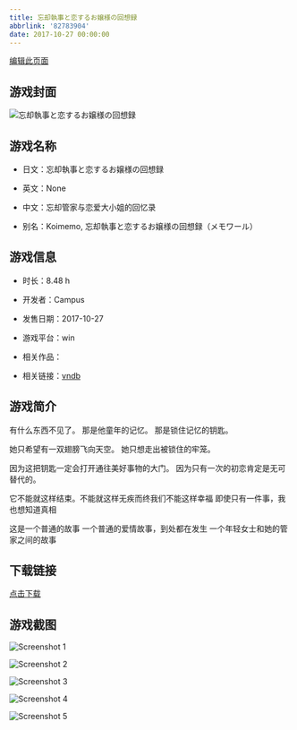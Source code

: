 ```yaml
---
title: 忘却執事と恋するお嬢様の回想録
abbrlink: '82783904'
date: 2017-10-27 00:00:00
---
```

[编辑此页面](https://github.com/ACG-3/ADV3-source/blob/main/source/_posts/%E5%BF%98%E5%8D%B4%E5%9F%B7%E4%BA%8B%E3%81%A8%E6%81%8B%E3%81%99%E3%82%8B%E3%81%8A%E5%AC%A2%E6%A7%98%E3%81%AE%E5%9B%9E%E6%83%B3%E9%8C%B2.md)

## 游戏封面

![忘却執事と恋するお嬢様の回想録](https://pan.timero.xyz/d/onedrive/img_lib_001/%E5%BF%98%E5%8D%B4%E5%9F%B7%E4%BA%8B%E3%81%A8%E6%81%8B%E3%81%99%E3%82%8B%E3%81%8A%E5%AC%A2%E6%A7%98%E3%81%AE%E5%9B%9E%E6%83%B3%E9%8C%B2_cover.avif)


## 游戏名称

- 日文：忘却執事と恋するお嬢様の回想録
- 英文：None
- 中文：忘却管家与恋爱大小姐的回忆录

- 别名：Koimemo, 忘却執事と恋するお嬢様の回想録（メモワール）


## 游戏信息

- 时长：8.48 h
- 开发者：Campus
- 发售日期：2017-10-27
- 游戏平台：win
- 相关作品：

- 相关链接：[vndb](https://vndb.org/v21534)


## 游戏简介

有什么东西不见了。
那是他童年的记忆。
那是锁住记忆的钥匙。

她只希望有一双翅膀飞向天空。
她只想走出被锁住的牢笼。

因为这把钥匙一定会打开通往美好事物的大门。
因为只有一次的初恋肯定是无可替代的。

它不能就这样结束。不能就这样无疾而终我们不能这样幸福
即使只有一件事，我也想知道真相

这是一个普通的故事 一个普通的爱情故事，到处都在发生
一个年轻女士和她的管家之间的故事




## 下载链接

[点击下载](https://pan.timero.xyz/onedrive/adv_lib_001/%E5%BF%98%E5%8D%B4%E5%9F%B7%E4%BA%8B%E3%81%A8%E6%81%8B%E3%81%99%E3%82%8B%E3%81%8A%E5%AC%A2%E6%A7%98%E3%81%AE%E5%9B%9E%E6%83%B3%E9%8C%B2)


## 游戏截图


![Screenshot 1](https://pan.timero.xyz/d/onedrive/img_lib_001/%E5%BF%98%E5%8D%B4%E5%9F%B7%E4%BA%8B%E3%81%A8%E6%81%8B%E3%81%99%E3%82%8B%E3%81%8A%E5%AC%A2%E6%A7%98%E3%81%AE%E5%9B%9E%E6%83%B3%E9%8C%B2_Screenshot_1.avif)

![Screenshot 2](https://pan.timero.xyz/d/onedrive/img_lib_001/%E5%BF%98%E5%8D%B4%E5%9F%B7%E4%BA%8B%E3%81%A8%E6%81%8B%E3%81%99%E3%82%8B%E3%81%8A%E5%AC%A2%E6%A7%98%E3%81%AE%E5%9B%9E%E6%83%B3%E9%8C%B2_Screenshot_2.avif)

![Screenshot 3](https://pan.timero.xyz/d/onedrive/img_lib_001/%E5%BF%98%E5%8D%B4%E5%9F%B7%E4%BA%8B%E3%81%A8%E6%81%8B%E3%81%99%E3%82%8B%E3%81%8A%E5%AC%A2%E6%A7%98%E3%81%AE%E5%9B%9E%E6%83%B3%E9%8C%B2_Screenshot_3.avif)

![Screenshot 4](https://pan.timero.xyz/d/onedrive/img_lib_001/%E5%BF%98%E5%8D%B4%E5%9F%B7%E4%BA%8B%E3%81%A8%E6%81%8B%E3%81%99%E3%82%8B%E3%81%8A%E5%AC%A2%E6%A7%98%E3%81%AE%E5%9B%9E%E6%83%B3%E9%8C%B2_Screenshot_4.avif)

![Screenshot 5](https://pan.timero.xyz/d/onedrive/img_lib_001/%E5%BF%98%E5%8D%B4%E5%9F%B7%E4%BA%8B%E3%81%A8%E6%81%8B%E3%81%99%E3%82%8B%E3%81%8A%E5%AC%A2%E6%A7%98%E3%81%AE%E5%9B%9E%E6%83%B3%E9%8C%B2_Screenshot_5.avif)

